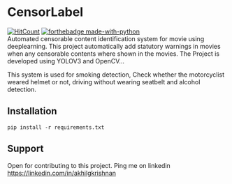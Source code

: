 
# CensorLabel
[![HitCount](http://hits.dwyl.com/AkhilGKrishnan/CensorLabel.svg)](http://hits.dwyl.com/AkhilGKrishnan/CensorLabel)  [![forthebadge made-with-python](http://ForTheBadge.com/images/badges/made-with-python.svg)](https://www.python.org/)<br>
Automated censorable content identification system for movie using deeplearning. This project automatically add statutory warnings in movies when any censorable contents where shown in the movies.
The Project is developed using YOLOV3 and OpenCV...

This system is used for smoking detection, Check whether the motorcyclist weared helmet or not, driving without wearing seatbelt and alcohol detection.

## Installation

`pip install -r requirements.txt`

## Support

Open for contributing to this project. Ping me on linkedin https://linkedin.com/in/akhilgkrishnan
